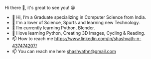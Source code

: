 Hi there 👋, it's great to see you! 😀
- 👋 Hi, I’m a Graduate specializing in Computer Science from India.
- 👀 I'm a lover of Science, Sports and learning new Technology.
- 🌱 I’m currently learning Python, Blender.
- 💞️ I love learning Python, Creating 3D Images, Cycling & Reading.
- 📫 How to reach me https://www.linkedin.com/in/shashvath-n-437474207/
- 📫 You can reach me here shashvathn@gmail.com

<!---
PyBeginner1/PyBeginner1 is a ✨ special ✨ repository because its `README.md` (this file) appears on your GitHub profile.
You can click the Preview link to take a look at your changes.
--->
